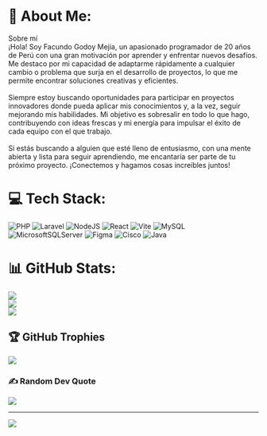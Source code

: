 # 💫 About Me:
Sobre mí<br>¡Hola! Soy Facundo Godoy Mejia, un apasionado programador de 20 años de Perú con una gran motivación por aprender y enfrentar nuevos desafíos. Me destaco por mi capacidad de adaptarme rápidamente a cualquier cambio o problema que surja en el desarrollo de proyectos, lo que me permite encontrar soluciones creativas y eficientes.<br><br>Siempre estoy buscando oportunidades para participar en proyectos innovadores donde pueda aplicar mis conocimientos y, a la vez, seguir mejorando mis habilidades. Mi objetivo es sobresalir en todo lo que hago, contribuyendo con ideas frescas y mi energía para impulsar el éxito de cada equipo con el que trabajo.<br><br>Si estás buscando a alguien que esté lleno de entusiasmo, con una mente abierta y lista para seguir aprendiendo, me encantaría ser parte de tu próximo proyecto. ¡Conectemos y hagamos cosas increíbles juntos!

# 💻 Tech Stack:
![PHP](https://img.shields.io/badge/php-%23777BB4.svg?style=for-the-badge&logo=php&logoColor=white) ![Laravel](https://img.shields.io/badge/laravel-%23FF2D20.svg?style=for-the-badge&logo=laravel&logoColor=white) ![NodeJS](https://img.shields.io/badge/node.js-6DA55F?style=for-the-badge&logo=node.js&logoColor=white) ![React](https://img.shields.io/badge/react-%2320232a.svg?style=for-the-badge&logo=react&logoColor=%2361DAFB) ![Vite](https://img.shields.io/badge/vite-%23646CFF.svg?style=for-the-badge&logo=vite&logoColor=white) ![MySQL](https://img.shields.io/badge/mysql-4479A1.svg?style=for-the-badge&logo=mysql&logoColor=white) ![MicrosoftSQLServer](https://img.shields.io/badge/Microsoft%20SQL%20Server-CC2927?style=for-the-badge&logo=microsoft%20sql%20server&logoColor=white) ![Figma](https://img.shields.io/badge/figma-%23F24E1E.svg?style=for-the-badge&logo=figma&logoColor=white) ![Cisco](https://img.shields.io/badge/cisco-%23049fd9.svg?style=for-the-badge&logo=cisco&logoColor=black) ![Java](https://img.shields.io/badge/java-%23ED8B00.svg?style=for-the-badge&logo=openjdk&logoColor=white)

# 📊 GitHub Stats:
![](https://github-readme-stats.vercel.app/api?username=facga20145&theme=dark&hide_border=false&include_all_commits=false&count_private=true)<br/>
![](https://github-readme-streak-stats.herokuapp.com/?user=facga20145&theme=dark&hide_border=false)<br/>
![](https://github-readme-stats.vercel.app/api/top-langs/?username=facga20145&theme=dark&hide_border=false&include_all_commits=false&count_private=true&layout=compact)

## 🏆 GitHub Trophies
![](https://github-profile-trophy.vercel.app/?username=facga20145&theme=default&no-frame=false&no-bg=true&margin-w=4)

### ✍️ Random Dev Quote
![](https://quotes-github-readme.vercel.app/api?type=horizontal&theme=dark)

---
[![](https://visitcount.itsvg.in/api?id=facga20145&icon=2&color=12)](https://visitcount.itsvg.in)



